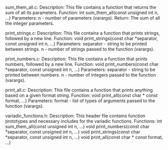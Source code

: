 sum_them_all.c:
    Description: This file contains a function that returns the sum of all its parameters.
    Function: int sum_them_all(const unsigned int n, ...)
    Parameters: n - number of parameters (varargs).
    Return: The sum of all the integer parameters.

print_strings.c:
    Description: This file contains a function that prints strings, followed by a new line.
    Function: void print_strings(const char *separator, const unsigned int n, ...)
    Parameters:
        separator - string to be printed between strings.
        n - number of strings passed to the function (varargs).

print_numbers.c:
    Description: This file contains a function that prints numbers, followed by a new line.
    Function: void print_numbers(const char *separator, const unsigned int n, ...)
    Parameters:
        separator - string to be printed between numbers.
        n - number of integers passed to the function (varargs).

print_all.c:
    Description: This file contains a function that prints anything based on a given format string.
    Function: void print_all(const char * const format, ...)
    Parameters:
        format - list of types of arguments passed to the function (varargs).

variadic_functions.h:
    Description: This header file contains function prototypes and necessary includes for the variadic functions.
    Functions:
        int sum_them_all(const unsigned int n, ...)
        void print_numbers(const char *separator, const unsigned int n, ...)
        void print_strings(const char *separator, const unsigned int n, ...)
        void print_all(const char * const format, ...)
